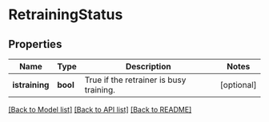# RetrainingStatus

## Properties
Name | Type | Description | Notes
------------ | ------------- | ------------- | -------------
**istraining** | **bool** | True if the retrainer is busy training. | [optional] 

[[Back to Model list]](../README.md#documentation-for-models) [[Back to API list]](../README.md#documentation-for-api-endpoints) [[Back to README]](../README.md)


